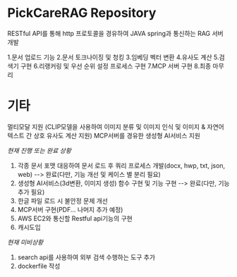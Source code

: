 # PickCareRAG Repository


RESTful API를 통해 http 프로토콜을 경유하여 JAVA spring과 통신하는 RAG 서버 개발

1.문서 업로드 기능
2.문서 토크나이징 및 청킹
3.임베딩 벡터 변환
4.유사도 계산
5.검색기 구현
6.리랭커링 및 우선 순위 설정 프로세스 구현
7.MCP 서버 구현
8.최종 마무리


# 기타
멀티모달 지원 (CLIP모델을 사용하여 이미지 분류 및 이미지 인식 및 이미지 & 자연어 텍스트 간 상호 유사도 계산 지원)
MCP서버를 경유한 생성형 AI서비스 지원

*현재 진행 또는 완료 상황*

1. 각종 문서 포맷 대응하여 문서 로드 후 쿼리 프로세스 개발(docx, hwp, txt, json, web) --> 완료(다만, 기능 개선 및 케이스 별 분리 필요)
2. 생성형 AI서비스(3d변환, 이미지 생성) 함수 구현 및 기능 구현 --> 완료(다만, 기능 추가 필요)
3. 한글 파일 로드 시 불안정 문제 개선
4. MCP서버 구현(PDF... 나머지 추가 예정)
5. AWS EC2와 통신할 Restful api기능의 구현
6. 캐시도입
   


*현재 미비상황*

1. search api를 사용하여 외부 검색 수행하는 도구 추가
2. dockerfile 작성
